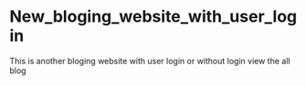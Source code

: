 # New_bloging_website_with_user_login
This is another bloging website with user login or without login view the all blog 
